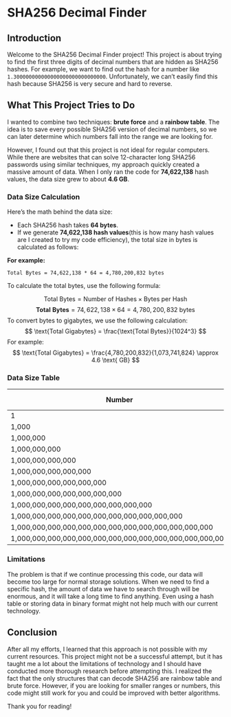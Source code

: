 # SHA256 Decimal Finder

## Introduction

Welcome to the SHA256 Decimal Finder project! This project is about trying to find the first three digits of decimal numbers that are hidden as SHA256 hashes. For example, we want to find out the hash for a number like `1.300000000000000000000000000000`. Unfortunately, we can’t easily find this hash because SHA256 is very secure and hard to reverse.

## What This Project Tries to Do

I wanted to combine two techniques: **brute force** and a **rainbow table**. The idea is to save every possible SHA256 version of decimal numbers, so we can later determine which numbers fall into the range we are looking for. 

However, I found out that this project is not ideal for regular computers. While there are websites that can solve 12-character long SHA256 passwords using similar techniques, my approach quickly created a massive amount of data. When I only ran the code for **74,622,138** hash values, the data size grew to about **4.6 GB**.

### Data Size Calculation

Here’s the math behind the data size:
- Each SHA256 hash takes **64 bytes**.
- If we generate **74,622,138 hash values**(this is how many hash values are I created to try my code efficiency), the total size in bytes is calculated as follows:
  
**For example:**

`Total Bytes = 74,622,138 * 64 = 4,780,200,832 bytes`

To calculate the total bytes, use the following formula:

$$
\text{Total Bytes} = \text{Number of Hashes} \times \text{Bytes per Hash}
$$
$$
\mathbf{Total \ Bytes} = 74,622,138 \times 64 = 4,780,200,832 \ \text{bytes}
$$
To convert bytes to gigabytes, we use the following calculation:
$$
\text{Total Gigabytes} = \frac{\text{Total Bytes}}{1024^3}
$$
For example:
$$
\text{Total Gigabytes} = \frac{4,780,200,832}{1,073,741,824} \approx 4.6 \text{ GB}
$$

### Data Size Table

| Number          | Name        | Zeros (Trailing) |
|------------------|-------------|------------------|
| 1                | One         | 0                |
| 1,000            | Thousand    | 3                |
| 1,000,000        | Million     | 6                |
| 1,000,000,000    | Billion     | 9                |
| 1,000,000,000,000| Trillion    | 12               |
| 1,000,000,000,000,000| Quadrillion| 15             |
| 1,000,000,000,000,000,000| Quintillion| 18         |
| 1,000,000,000,000,000,000,000| Sextillion| 21      |
| 1,000,000,000,000,000,000,000,000,000| Septillion| 24  |
| 1,000,000,000,000,000,000,000,000,000,000,000| Octillion| 27 |
| 1,000,000,000,000,000,000,000,000,000,000,000,000,000| Nonillion| 30 |
| 1,000,000,000,000,000,000,000,000,000,000,000,000,000,000| Decillion| 33 |

### Limitations

The problem is that if we continue processing this code, our data will become too large for normal storage solutions. When we need to find a specific hash, the amount of data we have to search through will be enormous, and it will take a long time to find anything. Even using a hash table or storing data in binary format might not help much with our current technology.

## Conclusion

After all my efforts, I learned that this approach is not possible with my current resources. This project might not be a successful attempt, but it has taught me a lot about the limitations of technology and I should have conducted more thorough research before attempting this. I realized the fact that the only structures that can decode SHA256 are rainbow table and brute force. However, if you are looking for smaller ranges or numbers, this code might still work for you and could be improved with better algorithms.

Thank you for reading!
